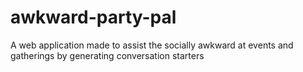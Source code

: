 # awkward-party-pal
A web application made to assist the socially awkward at events and gatherings by generating conversation starters
